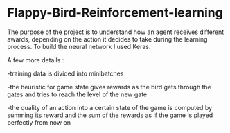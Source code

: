 # Flappy-Bird-Reinforcement-learning



The purpose of the project is to understand how an agent receives different awards, depending on the action it decides to take during the learning process. 
To build the neural network I used Keras. 

A few more details : 

  -training data is divided into minibatches 
  
  -the heuristic for game state gives rewards as the bird gets through the gates and tries to reach the level of the new gate
  
  -the quality of an action into a certain state of the game is computed by summing its reward and the sum of the rewards as if the game is played perfectly from now on
